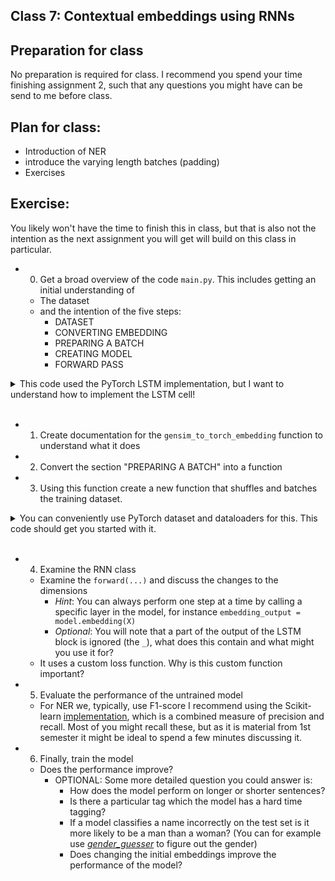 ## Class 7: Contextual embeddings using RNNs


## Preparation for class

No preparation is required for class. I recommend you spend your time finishing assignment 2, such that any questions you might have can be send to me before class.


## Plan for class:
- Introduction of NER
- introduce the varying length batches (padding)
- Exercises

## Exercise:
You likely won't have the time to finish this in class, but that is also not the intention as the next assignment you will get will build on this class in particular.

- 0) Get a broad overview of the code `main.py`. This includes getting an initial understanding of
  - The dataset
  - and the intention of the five steps:
    - DATASET
    - CONVERTING EMBEDDING
    - PREPARING A BATCH
    - CREATING MODEL
    - FORWARD PASS





<details>
    <summary>
This code used the PyTorch LSTM implementation, but I want to understand how to implement the LSTM cell!
    </summary>

Wonderful! However, the time doesn't allow for it, but you can take a look at the LSTM implementation [here](https://www.gushiciku.cn/pl/2A03/zh-tw). 
I also tried digging a bit deeper into the LSTM implementation in PyTorch but it is a C++ implementation.

</details>

<br /> 




- 1) Create documentation for the `gensim_to_torch_embedding` function to understand what it does
- 2) Convert the section "PREPARING A BATCH" into a function
- 3) Using this function create a new function that shuffles and batches the training dataset.

<details>
    <summary>
    You can conveniently use PyTorch dataset and dataloaders for this. This code should get you started with it.
    </summary>

```py
import torch


vocab= 1000
n_texts = 100

# create an example matrix 
tf_idf = torch.zeros(n_texts, vocab) 
# or X

labels = torch.zeros(n_texts)
# or y

from torch.utils.data import TensorDataset, dataloader

# create a dataset with X, y
ds = TensorDataset(tf_idf, labels)

# create a data loader, which shuffles and batches the dataset
loader = dataloader.DataLoader(ds, batch_size=10, shuffle=True)

for batch in loader:
    print(type(batch))
    print(len(batch))
    X, y = batch
    print(X.shape)
    print(y.shape)
    
    # fit model on each batch
    break # to only print once by stopping the loop
```


</details>

<br /> 


- 4) Examine the RNN class
  - Examine the `forward(...)` and discuss the changes to the dimensions
    - *Hint*: You can always perform one step at a time by calling a specific layer in the model, for instance `embedding_output = model.embedding(X)`
    - *Optional*: You will note that a part of the output of the LSTM block is ignored (the `_`), what does this contain and what might you use it for?
  - It uses a custom loss function. Why is this custom function important?
- 5) Evaluate the performance of the untrained model
  - For NER we, typically, use F1-score I recommend using the Scikit-learn [implementation](https://scikit-learn.org/stable/modules/generated/sklearn.metrics.f1_score.html), which is a combined measure of precision and recall. Most of you might recall these, but as it is material from 1st semester it might be ideal to spend a few minutes discussing it.
- 6) Finally, train the model
  - Does the performance improve?
    - OPTIONAL: Some more detailed question you could answer is:
      - How does the model perform on longer or shorter sentences?
      - Is there a particular tag which the model has a hard time tagging?
      - If a model classifies a name incorrectly on the test set is it more likely to be a man than a woman? (You can for example use [*gender_guesser*](https://pypi.org/project/gender-guesser/) to figure out the gender)
      - Does changing the initial embeddings improve the performance of the model?
